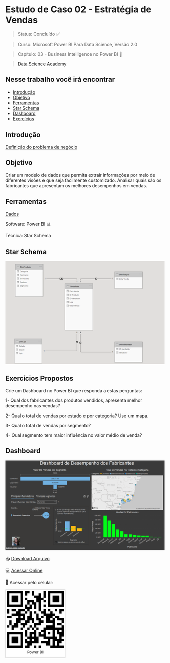 # Estudo de Caso 02 - Estratégia de Vendas

> Status: Concluído ✅

> Curso: Microsoft Power BI Para Data Science, Versão 2.0 

> Capítulo: 03 - Business Intelligence no Power BI 📝

> [Data Science Academy](https://www.datascienceacademy.com.br/)

## Nesse trabalho você irá encontrar 
- [Introdução](#introdução)
- [Objetivo](#objetivo)
- [Ferramentas](#ferramentas)
- [Star Schema](#star-schema)
- [Dashboard](#dashboard)
- [Exercícios](#exercícios-propostos)

## Introdução

[Definição do problema de negócio](https://github.com/GabrieleGVieira/Estudo-de-Caso-02/blob/main/docs/EstudoCaso2.pdf)

## Objetivo

Criar um modelo de dados que permita extrair informações por meio de diferentes visões e que seja facilmente customizado. Analisar quais são os fabricantes que apresentam os melhores desempenhos em vendas.


## Ferramentas

[Dados](https://github.com/GabrieleGVieira/Estudo-de-Caso-02/blob/main/docs/Vendas.xlsx)

Software: Power BI 📊

Técnica: Star Schema

## Star Schema

![starschema](https://github.com/GabrieleGVieira/Estudo-de-Caso-02/blob/main/docs/StarSchema.png)

## Exercícios Propostos


Crie um Dashboard no Power BI que responda a estas perguntas:


1- Qual dos fabricantes dos produtos vendidos, apresenta melhor desempenho nas vendas? 

2- Qual o total de vendas por estado e por categoria? Use um mapa.

3- Qual o total de vendas por segmento? 

4- Qual segmento tem maior influência no valor médio de venda? 

## Dashboard

![dash](https://github.com/GabrieleGVieira/Estudo-de-Caso-02/blob/main/docs/Dashboard.png)

📥 [Download Arquivo](https://github.com/GabrieleGVieira/Estudo-de-Caso-02/blob/main/docs/EstudoDeCaso2.pbix)

💻 [Acessar Online](https://app.powerbi.com/groups/me/reports/b511d4bc-ae6c-444d-bd72-e3af690e647f/ReportSection)

📲 Acessar pelo celular:

![cel](https://github.com/GabrieleGVieira/Estudo-de-Caso-02/blob/main/docs/baixados.jpg)
